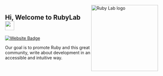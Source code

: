 <img align="right" src="https://github.com/rubylab-co/rubylab-co/blob/master/logo.png" alt="Ruby Lab logo" width=220px/>

## Hi, Welcome to RubyLab <img src="https://raw.githubusercontent.com/iampavangandhi/iampavangandhi/master/gifs/Hi.gif" width="30px"></h2>
[![Website Badge](https://img.shields.io/badge/Website-3b5998?style=flat-square&logo=google-chrome&logoColor=white)](https://rubylab.co)

Our goal is to promote Ruby and this great community, write about development in an accessible and intuitive way. 



